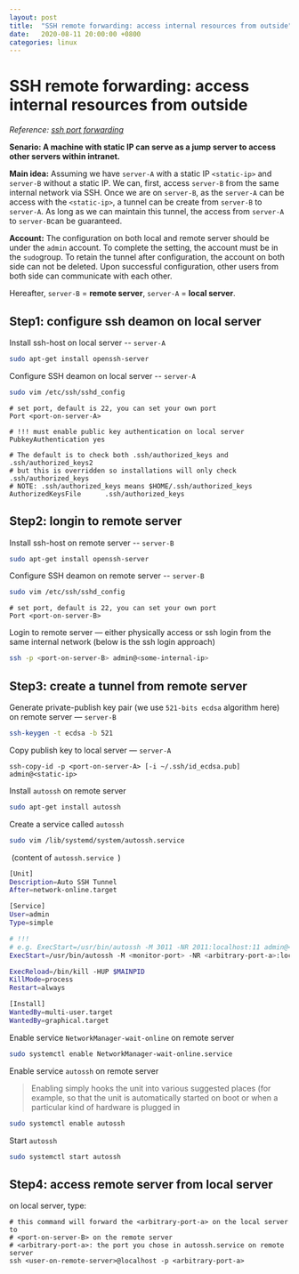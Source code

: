```yaml
---
layout: post
title:  "SSH remote forwarding: access internal resources from outside"
date:   2020-08-11 20:00:00 +0800
categories: linux
---
```




# SSH remote forwarding: access internal resources from outside

*Reference: [ssh port forwarding](https://www.ssh.com/ssh/tunneling/example)*

**Senario: A machine with static IP can serve as a jump server to access other servers within intranet.** 

**Main idea:** Assuming we have `server-A` with a static IP `<static-ip>` and `server-B` without a static IP. We can, first, access `server-B` from the same internal network via SSH. Once we are on `server-B`, as the `server-A` can be access with the `<static-ip>`, a tunnel can be create from `server-B` to `server-A`. As long as we can maintain this tunnel, the access  from `server-A` to `server-B`can be guaranteed.

**Account:** The configuration on both local and remote server should be under the `admin` account. To complete the setting, the account must be in the `sudo`group. To retain the tunnel after configuration, the account on both side can not be deleted. Upon successful configuration, other users from both side can communicate with each other.



Hereafter,  `server-B` = **remote server**, `server-A` = **local server**.

## Step1: configure ssh deamon on local server

Install ssh-host on local server  -- `server-A`

```bash
sudo apt-get install openssh-server
```

Configure SSH deamon on local server -- `server-A`

```bash
sudo vim /etc/ssh/sshd_config
```

```
# set port, default is 22, you can set your own port
Port <port-on-server-A>

# !!! must enable public key authentication on local server
PubkeyAuthentication yes

# The default is to check both .ssh/authorized_keys and .ssh/authorized_keys2
# but this is overridden so installations will only check .ssh/authorized_keys
# NOTE: .ssh/authorized_keys means $HOME/.ssh/authorized_keys
AuthorizedKeysFile      .ssh/authorized_keys
```

## Step2: longin to remote server

Install ssh-host on remote server  -- `server-B`

```bash
sudo apt-get install openssh-server
```

Configure SSH deamon on remote server -- `server-B`

```bash
sudo vim /etc/ssh/sshd_config
```

```
# set port, default is 22, you can set your own port
Port <port-on-server-B>
```

Login to remote server — either physically access or ssh login from the same internal network (below is the ssh login approach)

```bash
ssh -p <port-on-server-B> admin@<some-internal-ip>
```

## Step3: create a tunnel from remote server

Generate private-publish key pair (we use `521-bits ecdsa` algorithm here) on remote server — `server-B`

```bash
ssh-keygen -t ecdsa -b 521
```

Copy publish key to local server — `server-A`

```
ssh-copy-id -p <port-on-server-A> [-i ~/.ssh/id_ecdsa.pub] admin@<static-ip>
```

Install `autossh` on remote server

```bash
sudo apt-get install autossh
```

Create a service called `autossh`

```bash
sudo vim /lib/systemd/system/autossh.service 
```

​	(content of `autossh.service `)

```bash
[Unit]
Description=Auto SSH Tunnel
After=network-online.target

[Service]
User=admin
Type=simple

# !!!
# e.g. ExecStart=/usr/bin/autossh -M 3011 -NR 2011:localhost:11 admin@<static-ip>
ExecStart=/usr/bin/autossh -M <monitor-port> -NR <arbitrary-port-a>:localhost:<port-on-server-B> admin@<static-ip>

ExecReload=/bin/kill -HUP $MAINPID
KillMode=process
Restart=always

[Install]
WantedBy=multi-user.target
WantedBy=graphical.target
```

Enable service `NetworkManager-wait-online` on remote server 

```bash
sudo systemctl enable NetworkManager-wait-online.service 
```

Enable service `autossh` on remote server 

> Enabling simply hooks the unit into various suggested places (for example, so that the unit is automatically started on boot or when a particular kind of hardware is plugged in

```bash
sudo systemctl enable autossh
```

Start `autossh`

```bash
sudo systemctl start autossh
```

## Step4: access remote server from local server

on local server, type:

```
# this command will forward the <arbitrary-port-a> on the local server to 
# <port-on-server-B> on the remote server
# <arbitrary-port-a>: the port you chose in autossh.service on remote server
ssh <user-on-remote-server>@localhost -p <arbitrary-port-a>
```


